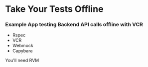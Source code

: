# Take Your Tests Offline

### Example App testing Backend API calls offline with VCR 

* Rspec
* VCR 
* Webmock
* Capybara

You'll need RVM